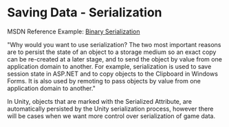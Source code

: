 # Saving Data - Serialization

MSDN Reference Example: [Binary Serialization](https://msdn.microsoft.com/en-us/library/4abbf6k0%28v=vs.110%29.aspx)

"Why would you want to use serialization? The two most important reasons are to persist the state of an object to a storage medium so an exact copy can be re-created at a later stage, and to send the object by value from one application domain to another. For example, serialization is used to save session state in ASP.NET and to copy objects to the Clipboard in Windows Forms. It is also used by remoting to pass objects by value from one application domain to another."   

In Unity, objects that are marked with the Serialized Attribute, are automatically persisted by the Unity serialization process, however there will be cases when we want more control over serialization of game data.